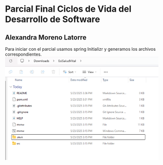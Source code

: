 # Parcial Final Ciclos de Vida del Desarrollo de Software
## Alexandra Moreno Latorre

Para iniciar con el parcial usamos spring Initializr y generamos los archivos correspondientes.
![alt text](image.png) 

